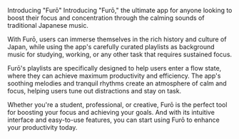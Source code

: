 Introducing "Furō"
Introducing "Furō," the ultimate app for anyone looking to boost their focus and concentration through the calming sounds of traditional Japanese music.

With Furō, users can immerse themselves in the rich history and culture of Japan, while using the app's carefully curated playlists as background music for studying, working, or any other task that requires sustained focus.

Furō's playlists are specifically designed to help users enter a flow state, where they can achieve maximum productivity and efficiency. The app's soothing melodies and tranquil rhythms create an atmosphere of calm and focus, helping users tune out distractions and stay on task.

Whether you're a student, professional, or creative, Furō is the perfect tool for boosting your focus and achieving your goals. And with its intuitive interface and easy-to-use features, you can start using Furō to enhance your productivity today.
